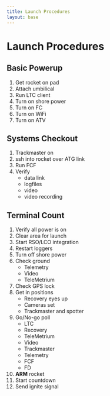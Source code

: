 ```yaml
---
title: Launch Procedures
layout: base
---
```


# Launch Procedures

## Basic Powerup

 1. Get rocket on pad
 1. Attach umbilical
 1. Run LTC client
 1. Turn on shore power
 1. Turn on FC
 1. Turn on WiFi
 1. Turn on ATV

## Systems Checkout

 1. Trackmaster on
 1. ssh into rocket over ATG link
 1. Run FCF
 1. Verify
    - data link
    - logfiles
    - video
    - video recording

## Terminal Count

 1. Verify all power is on
 1. Clear area for launch
 1. Start RSO/LCO integration
 1. Restart loggers
 1. Turn off shore power
 1. Check ground
    - Telemetry
    - Video
    - TeleMetrium
 1. Check GPS lock
 1. Get in positions
    - Recovery eyes up
    - Cameras set
    - Trackmaster and spotter
 1. Go/No-go poll
    - LTC
    - Recovery
    - TeleMetrium
    - Video
    - Trackmaster
    - Telemetry
    - FCF
    - FD
 1. **ARM** rocket
 1. Start countdown
 1. Send ignite signal
